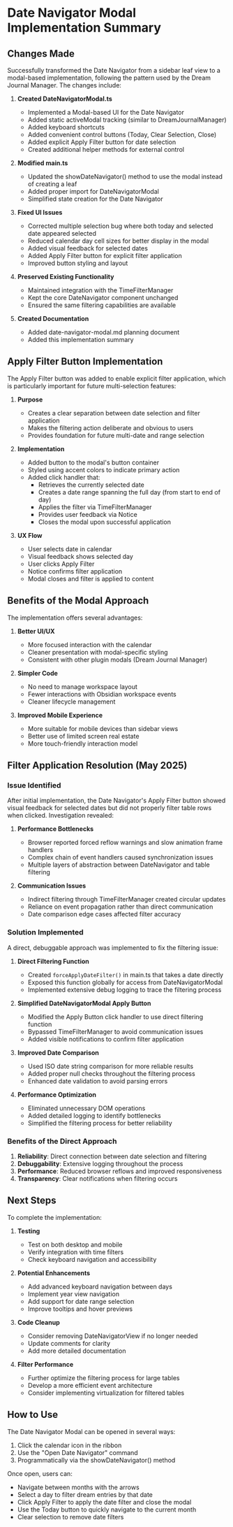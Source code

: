 # Date Navigator Modal Implementation Summary

## Changes Made

Successfully transformed the Date Navigator from a sidebar leaf view to a modal-based implementation, following the pattern used by the Dream Journal Manager. The changes include:

1. **Created DateNavigatorModal.ts**
   - Implemented a Modal-based UI for the Date Navigator
   - Added static activeModal tracking (similar to DreamJournalManager)
   - Added keyboard shortcuts
   - Added convenient control buttons (Today, Clear Selection, Close)
   - Added explicit Apply Filter button for date selection 
   - Created additional helper methods for external control

2. **Modified main.ts**
   - Updated the showDateNavigator() method to use the modal instead of creating a leaf
   - Added proper import for DateNavigatorModal
   - Simplified state creation for the Date Navigator

3. **Fixed UI Issues**
   - Corrected multiple selection bug where both today and selected date appeared selected
   - Reduced calendar day cell sizes for better display in the modal
   - Added visual feedback for selected dates 
   - Added Apply Filter button for explicit filter application
   - Improved button styling and layout

4. **Preserved Existing Functionality**
   - Maintained integration with the TimeFilterManager
   - Kept the core DateNavigator component unchanged
   - Ensured the same filtering capabilities are available

5. **Created Documentation**
   - Added date-navigator-modal.md planning document
   - Added this implementation summary

## Apply Filter Button Implementation

The Apply Filter button was added to enable explicit filter application, which is particularly important for future multi-selection features:

1. **Purpose**
   - Creates a clear separation between date selection and filter application
   - Makes the filtering action deliberate and obvious to users
   - Provides foundation for future multi-date and range selection

2. **Implementation**
   - Added button to the modal's button container
   - Styled using accent colors to indicate primary action
   - Added click handler that:
     - Retrieves the currently selected date
     - Creates a date range spanning the full day (from start to end of day)
     - Applies the filter via TimeFilterManager
     - Provides user feedback via Notice
     - Closes the modal upon successful application

3. **UX Flow**
   - User selects date in calendar
   - Visual feedback shows selected day
   - User clicks Apply Filter
   - Notice confirms filter application
   - Modal closes and filter is applied to content

## Benefits of the Modal Approach

The implementation offers several advantages:

1. **Better UI/UX**
   - More focused interaction with the calendar
   - Cleaner presentation with modal-specific styling
   - Consistent with other plugin modals (Dream Journal Manager)

2. **Simpler Code**
   - No need to manage workspace layout
   - Fewer interactions with Obsidian workspace events
   - Cleaner lifecycle management

3. **Improved Mobile Experience**
   - More suitable for mobile devices than sidebar views
   - Better use of limited screen real estate
   - More touch-friendly interaction model

## Filter Application Resolution (May 2025)

### Issue Identified
After initial implementation, the Date Navigator's Apply Filter button showed visual feedback for selected dates but did not properly filter table rows when clicked. Investigation revealed:

1. **Performance Bottlenecks**
   - Browser reported forced reflow warnings and slow animation frame handlers
   - Complex chain of event handlers caused synchronization issues
   - Multiple layers of abstraction between DateNavigator and table filtering

2. **Communication Issues**
   - Indirect filtering through TimeFilterManager created circular updates
   - Reliance on event propagation rather than direct communication
   - Date comparison edge cases affected filter accuracy

### Solution Implemented
A direct, debuggable approach was implemented to fix the filtering issue:

1. **Direct Filtering Function**
   - Created `forceApplyDateFilter()` in main.ts that takes a date directly
   - Exposed this function globally for access from DateNavigatorModal
   - Implemented extensive debug logging to trace the filtering process

2. **Simplified DateNavigatorModal Apply Button**
   - Modified the Apply Button click handler to use direct filtering function
   - Bypassed TimeFilterManager to avoid communication issues
   - Added visible notifications to confirm filter application

3. **Improved Date Comparison**
   - Used ISO date string comparison for more reliable results
   - Added proper null checks throughout the filtering process
   - Enhanced date validation to avoid parsing errors

4. **Performance Optimization**
   - Eliminated unnecessary DOM operations
   - Added detailed logging to identify bottlenecks
   - Simplified the filtering process for better reliability

### Benefits of the Direct Approach
1. **Reliability**: Direct connection between date selection and filtering
2. **Debuggability**: Extensive logging throughout the process
3. **Performance**: Reduced browser reflows and improved responsiveness
4. **Transparency**: Clear notifications when filtering occurs

## Next Steps

To complete the implementation:

1. **Testing**
   - Test on both desktop and mobile
   - Verify integration with time filters
   - Check keyboard navigation and accessibility

2. **Potential Enhancements**
   - Add advanced keyboard navigation between days
   - Implement year view navigation
   - Add support for date range selection
   - Improve tooltips and hover previews

3. **Code Cleanup**
   - Consider removing DateNavigatorView if no longer needed
   - Update comments for clarity
   - Add more detailed documentation

4. **Filter Performance**
   - Further optimize the filtering process for large tables
   - Develop a more efficient event architecture 
   - Consider implementing virtualization for filtered tables

## How to Use

The Date Navigator Modal can be opened in several ways:

1. Click the calendar icon in the ribbon
2. Use the "Open Date Navigator" command
3. Programmatically via the showDateNavigator() method

Once open, users can:
- Navigate between months with the arrows
- Select a day to filter dream entries by that date
- Click Apply Filter to apply the date filter and close the modal
- Use the Today button to quickly navigate to the current month
- Clear selection to remove date filters 
